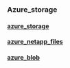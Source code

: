 ### Azure_storage

####  [azure_storage](azure_storage) 

####  [azure_netapp_files](azure_netapp_files) 

####  [azure_blob](azure_blob) 
